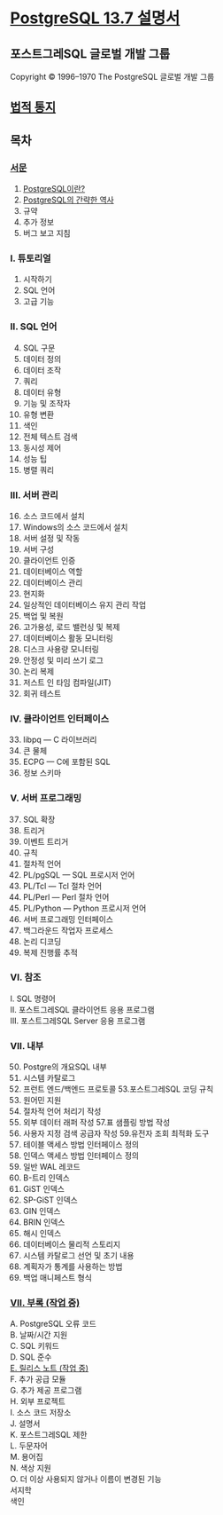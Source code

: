 # [PostgreSQL 13.7 설명서](https://www.postgresql.org/docs/15/index.html)
## 포스트그레SQL 글로벌 개발 그룹
Copyright © 1996–1970 The PostgreSQL 글로벌 개발 그룹

## [법적 통지](https://www.postgresql.org/docs/15/legalnotice.html)
## 목차
### [서문](./서문)
1. [PostgreSQL이란?](./서문/PostgreSQL이란.md)
2. [PostgreSQL의 간략한 역사](./서문/PostgreSQL의%20간략한%20역사.md)
3. 규약
4. 추가 정보
5. 버그 보고 지침
### I. 튜토리얼
1. 시작하기
2. SQL 언어
3. 고급 기능
### II. SQL 언어
4. SQL 구문
5. 데이터 정의
6. 데이터 조작
7. 쿼리
8. 데이터 유형
9. 기능 및 조작자
10. 유형 변환
11. 색인
12. 전체 텍스트 검색
13. 동시성 제어
14. 성능 팁
15. 병렬 쿼리
### III. 서버 관리
16. 소스 코드에서 설치
17. Windows의 소스 코드에서 설치
18. 서버 설정 및 작동
19. 서버 구성
20. 클라이언트 인증
21. 데이터베이스 역할
22. 데이터베이스 관리
23. 현지화
24. 일상적인 데이터베이스 유지 관리 작업
25. 백업 및 복원
26. 고가용성, 로드 밸런싱 및 복제
27. 데이터베이스 활동 모니터링
28. 디스크 사용량 모니터링
29. 안정성 및 미리 쓰기 로그
30. 논리 복제
31. 저스트 인 타임 컴파일(JIT)
32. 회귀 테스트
### IV. 클라이언트 인터페이스
33. libpq — C 라이브러리
34. 큰 물체
35. ECPG — C에 포함된 SQL
36. 정보 스키마
### V. 서버 프로그래밍
37. SQL 확장
38. 트리거
39. 이벤트 트리거
40. 규칙
41. 절차적 언어
42. PL/pgSQL — SQL 프로시저 언어
43. PL/Tcl — Tcl 절차 언어
44. PL/Perl — Perl 절차 언어
45. PL/Python — Python 프로시저 언어
46. 서버 프로그래밍 인터페이스
47. 백그라운드 작업자 프로세스
48. 논리 디코딩
49. 복제 진행률 추적
### VI. 참조
I. SQL 명령어<br />
II. 포스트그레SQL 클라이언트 응용 프로그램<br />
III. 포스트그레SQL Server 응용 프로그램<br />
### VII. 내부
50. Postgre의 개요SQL 내부
51. 시스템 카탈로그
52. 프런트 엔드/백엔드 프로토콜
53.포스트그레SQL 코딩 규칙
54. 원어민 지원
55. 절차적 언어 처리기 작성
56. 외부 데이터 래퍼 작성
57.표 샘플링 방법 작성
58. 사용자 지정 검색 공급자 작성
59.유전자 조회 최적화 도구
60. 테이블 액세스 방법 인터페이스 정의
61. 인덱스 액세스 방법 인터페이스 정의
62. 일반 WAL 레코드
63. B-트리 인덱스
64. GiST 인덱스
65. SP-GiST 인덱스
66. GIN 인덱스
67. BRIN 인덱스
68. 해시 인덱스
69. 데이터베이스 물리적 스토리지
70. 시스템 카탈로그 선언 및 초기 내용
71. 계획자가 통계를 사용하는 방법
72. 백업 매니페스트 형식
### [VII. 부록 (작업 중)](부록)
A. PostgreSQL 오류 코드<br />
B. 날짜/시간 지원<br />
C. SQL 키워드<br />
D. SQL 준수<br />
[E. 릴리스 노트 (작업 중)](./부록/E.릴리즈노트/E.릴리즈노트.md)<br />
F. 추가 공급 모듈<br />
G. 추가 제공 프로그램<br />
H. 외부 프로젝트<br />
I. 소스 코드 저장소<br />
J. 설명서<br />
K. 포스트그레SQL 제한<br />
L. 두문자어<br />
M. 용어집<br />
N. 색상 지원<br />
O. 더 이상 사용되지 않거나 이름이 변경된 기능<br />
서지학<br />
색인
